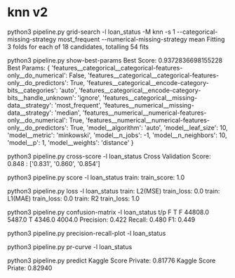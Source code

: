 # knn v2

python3 pipeline.py grid-search -l loan_status -M knn -s 1 --categorical-missing-strategy most_frequent --numerical-missing-strategy mean
Fitting 3 folds for each of 18 candidates, totalling 54 fits

python3 pipeline.py show-best-params
    Best Score: 0.9372836698155228
    Best Params:
    {   'features__categorical__categorical-features-only__do_numerical': False,
        'features__categorical__categorical-features-only__do_predictors': True,
        'features__categorical__encode-category-bits__categories': 'auto',
        'features__categorical__encode-category-bits__handle_unknown': 'ignore',
        'features__categorical__missing-data__strategy': 'most_frequent',
        'features__numerical__missing-data__strategy': 'median',
        'features__numerical__numerical-features-only__do_numerical': True,
        'features__numerical__numerical-features-only__do_predictors': True,
        'model__algorithm': 'auto',
        'model__leaf_size': 10,
        'model__metric': 'minkowski',
        'model__n_jobs': -1,
        'model__n_neighbors': 10,
        'model__p': 1,
        'model__weights': 'distance'
    }

python3 pipeline.py cross-score -l loan_status
    Cross Validation Score: 0.848 : ['0.831', '0.860', '0.854']

python3 pipeline.py score -l loan_status
    train: train_score: 1.0

python3 pipeline.py loss -l loan_status
    train: L2(MSE) train_loss: 0.0
    train: L1(MAE) train_loss: 0.0
    train: R2 train_loss: 1.0

python3 pipeline.py confusion-matrix -l loan_status
        t/p      F     T 
            F 44808.0 5487.0 
            T 4346.0 4004.0 
    Precision: 0.422
    Recall:    0.480
    F1:        0.449

python3 pipeline.py precision-recall-plot -l loan_status

python3 pipeline.py pr-curve -l loan_status

python3 pipeline.py predict
Kaggle Score Private: 0.81776
Kaggle Score Priate: 0.82940

